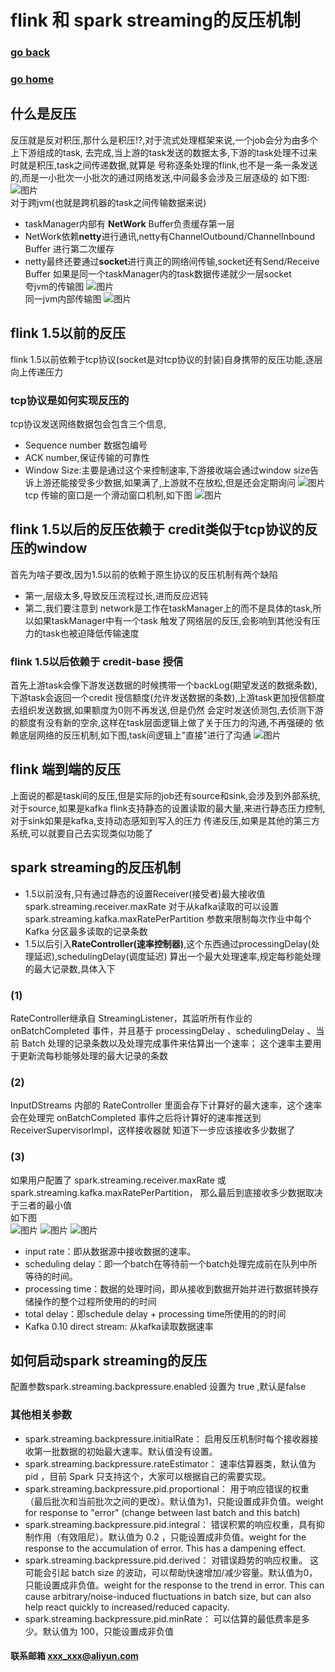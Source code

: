 #  flink 和 spark streaming的反压机制
### [go back](/x2q/flink/flink)      
### [go home](/x2q)       

## 什么是反压
反压就是反对积压,那什么是积压!?,对于流式处理框架来说,一个job会分为由多个上下游组成的task,
去完成,当上游的task发送的数据太多,下游的task处理不过来时就是积压,task之间传递数据,就算是
号称逐条处理的flink,也不是一条一条发送的,而是一小批次一小批次的通过网络发送,中间最多会涉及三层逐级的
如下图:
![图片](/static/img/2019-09-25-004607.jpg)  
对于跨jvm(也就是跨机器的task之间传输数据来说)
+ taskManager内部有 **NetWork** Buffer负责缓存第一层
+ NetWork依赖**netty**进行通讯,netty有ChannelOutbound/ChannelInbound  Buffer 进行第二次缓存
+ netty最终还要通过**socket**进行真正的网络间传输,socket还有Send/Receive Buffer
如果是同一个taskManager内的task数据传递就少一层socket   
夸jvm的传输图
![图片](/static/img/2019-09-25-004831.jpg)  
同一jvm内部传输图
![图片](/static/img/2019-09-25-004846.jpg)  
## flink 1.5以前的反压
flink 1.5以前依赖于tcp协议(socket是对tcp协议的封装)自身携带的反压功能,逐层向上传递压力
###  tcp协议是如何实现反压的
tcp协议发送网络数据包会包含三个信息,
+ Sequence number 数据包编号
+ ACK number,保证传输的可靠性
+  Window Size:主要是通过这个来控制速率,下游接收端会通过window size告诉上游还能接受多少数据,如果满了,上游就不在放松,但是还会定期询问
![图片](/static/img/get10.png)  
tcp 传输的窗口是一个滑动窗口机制,如下图
![图片](/static/img/get11.png)  
## flink 1.5以后的反压依赖于 credit类似于tcp协议的反压的window
首先为啥子要改,因为1.5以前的依赖于原生协议的反压机制有两个缺陷
+ 第一,层级太多,导致反压流程过长,进而反应迟钝
+ 第二,我们要注意到 network是工作在taskManager上的而不是具体的task,所以如果taskManager中有一个task
触发了网络层的反压,会影响到其他没有压力的task也被迫降低传输速度
### flink 1.5以后依赖于 credit-base 授信 
首先上游task会像下游发送数据的时候携带一个backLog(期望发送的数据条数),下游task会返回一个credit
授信额度(允许发送数据的条数),上游task更加授信额度去组织发送数据,如果额度为0则不再发送,但是仍然
会定时发送侦测包,去侦测下游的额度有没有新的空余,这样在task层面逻辑上做了关于压力的沟通,不再强硬的
依赖底层网络的反压机制,如下图,task间逻辑上"直接"进行了沟通
![图片](/static/img/16d7e00f28bee9d4.png)  
## flink 端到端的反压
上面说的都是task间的反压,但是实际的job还有source和sink,会涉及到外部系统,对于source,如果是kafka
flink支持静态的设置读取的最大量,来进行静态压力控制,对于sink如果是kafka,支持动态感知到写入的压力
传递反压,如果是其他的第三方系统,可以就要自己去实现类似功能了
## spark streaming的反压机制
+ 1.5以前没有,只有通过静态的设置Receiver(接受者)最大接收值 spark.streaming.receiver.maxRate
对于从kafka读取的可以设置spark.streaming.kafka.maxRatePerPartition 参数来限制每次作业中每个 
Kafka 分区最多读取的记录条数
+ 1.5以后引入**RateController(速率控制器)**,这个东西通过processingDelay(处理延迟),schedulingDelay(调度延迟)
算出一个最大处理速率,规定每秒能处理的最大记录数,具体入下
### (1)
RateController继承自 StreamingListener，其监听所有作业的 onBatchCompleted 事件，并且基于
 processingDelay 、schedulingDelay 、当前 Batch 处理的记录条数以及处理完成事件来估算出一个速率；
 这个速率主要用于更新流每秒能够处理的最大记录的条数
### (2)
InputDStreams 内部的 RateController 里面会存下计算好的最大速率，这个速率会在处理完 
onBatchCompleted 事件之后将计算好的速率推送到 ReceiverSupervisorImpl，这样接收器就
知道下一步应该接收多少数据了
### (3)
如果用户配置了 spark.streaming.receiver.maxRate 或 spark.streaming.kafka.maxRatePerPartition，
那么最后到底接收多少数据取决于三者的最小值   
如下图  
![图片](/static/img/p.png) 
![图片](/static/img/get8.PNG) 
![图片](/static/img/get9.PNG) 
+ input rate：即从数据源中接收数据的速率。
+ scheduling delay：即一个batch在等待前一个batch处理完成前在队列中所等待的时间。
+ processing time：数据的处理时间，即从接收到数据开始并进行数据转换存储操作的整个过程所使用的的时间
+ total delay：即schedule delay + processing time所使用的的时间
+ Kafka 0.10 direct stream: 从kafka读取数据速率
## 如何启动spark streaming的反压
配置参数spark.streaming.backpressure.enabled 设置为 true ,默认是false
### 其他相关参数
+ spark.streaming.backpressure.initialRate： 
启用反压机制时每个接收器接收第一批数据的初始最大速率。默认值没有设置。
+ spark.streaming.backpressure.rateEstimator：
速率估算器类，默认值为 pid ，目前 Spark 只支持这个，大家可以根据自己的需要实现。
+ spark.streaming.backpressure.pid.proportional：
用于响应错误的权重（最后批次和当前批次之间的更改）。默认值为1，只能设置成非负值。weight for response to "error" (change between last batch and this batch)
+ spark.streaming.backpressure.pid.integral：
错误积累的响应权重，具有抑制作用（有效阻尼）。默认值为 0.2 ，只能设置成非负值。weight for the response to the accumulation of error. This has a dampening effect.
+ spark.streaming.backpressure.pid.derived：
对错误趋势的响应权重。 这可能会引起 batch size 的波动，可以帮助快速增加/减少容量。默认值为0，只能设置成非负值。weight for the response to the trend in error. This can cause arbitrary/noise-induced fluctuations in batch size, but can also help react quickly to increased/reduced capacity.
+ spark.streaming.backpressure.pid.minRate：
可以估算的最低费率是多少。默认值为 100，只能设置成非负值




#### 联系邮箱 xxx_xxx@aliyun.com